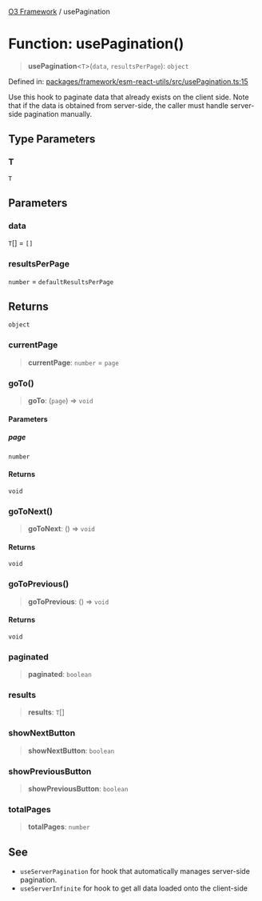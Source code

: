 [O3 Framework](../API.md) / usePagination

# Function: usePagination()

> **usePagination**\<`T`\>(`data`, `resultsPerPage`): `object`

Defined in: [packages/framework/esm-react-utils/src/usePagination.ts:15](https://github.com/UjjawalPrabhat/openmrs-esm-core/blob/main/packages/framework/esm-react-utils/src/usePagination.ts#L15)

Use this hook to paginate data that already exists on the client side.
Note that if the data is obtained from server-side, the caller must handle server-side pagination manually.

## Type Parameters

### T

`T`

## Parameters

### data

`T`[] = `[]`

### resultsPerPage

`number` = `defaultResultsPerPage`

## Returns

`object`

### currentPage

> **currentPage**: `number` = `page`

### goTo()

> **goTo**: (`page`) => `void`

#### Parameters

##### page

`number`

#### Returns

`void`

### goToNext()

> **goToNext**: () => `void`

#### Returns

`void`

### goToPrevious()

> **goToPrevious**: () => `void`

#### Returns

`void`

### paginated

> **paginated**: `boolean`

### results

> **results**: `T`[]

### showNextButton

> **showNextButton**: `boolean`

### showPreviousButton

> **showPreviousButton**: `boolean`

### totalPages

> **totalPages**: `number`

## See

 - `useServerPagination` for hook that automatically manages server-side pagination.
 - `useServerInfinite` for hook to get all data loaded onto the client-side
